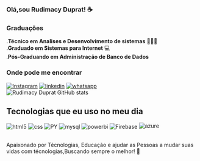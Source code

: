 ### Olá,sou Rudimacy Duprat! ☕

<h3>Graduações</h3>
.<strong>Técnico em Analises e Desenvolvimento de sistemas</strong> 👨🏻‍💻 <br>
.<strong>Graduado em Sistemas para Internet</strong> 💻 <br>
.<strong>Pós-Graduando em Administração de Banco de Dados</strong> <br>

### Onde pode me encontrar
[![Instagram](https://img.shields.io/badge/Instagram-E4405F?style=for-the-badge&logo=instagram&logoColor=white)](https://instagram.com/rudi_duprat)
[![linkedin](	https://img.shields.io/badge/LinkedIn-0077B5?style=for-the-badge&logo=linkedin&logoColor=white)](https://www.linkedin.com/in/rudimacy-duprat-desenvolvimentosistemas/)
[![whatsapp](	https://img.shields.io/badge/WhatsApp-25D366?style=for-the-badge&logo=whatsapp&logoColor=white)](https://wa.me/qr/IVUETHSGRGPDH1/)
<br>
![Rudimacy Duprat GitHub stats](https://github-readme-stats.vercel.app/api?username=RudimacyDuprat&show_icons=true&theme=dracula)



## Tecnologias que eu uso no meu dia

<div style="display: inline_block">
  <img align="center" alt="html5" src="https://img.shields.io/badge/HTML5-E34F26?style=for-the-badge&logo=html5&logoColor=white" />
  <img align="center" alt="css" src="https://img.shields.io/badge/CSS3-1572B6?style=for-the-badge&logo=css3&logoColor=white" />
  <img align="center" alt="PY" src="https://img.shields.io/badge/Python-FFD43B?style=for-the-badge&logo=python&logoColor=blue" />
  <img align="center"  alt="mysql"src="https://img.shields.io/badge/MySQL-005C84?style=for-the-badge&logo=mysql&logoColor=white" />
  <img align="center" alt="powerbi"src="https://img.shields.io/badge/PowerBI-F2C811?style=for-the-badge&logo=Power%20BI&logoColor=white"
  <img align="center" alt="Django"src="https://img.shields.io/badge/Django-092E20?style=for-the-badge&logo=django&logoColor=green"/>
  <img align="center" alt="Firebase"src="https://img.shields.io/badge/firebase-ffca28?style=for-the-badge&logo=firebase&logoColor=black"/>
<img aligen="center" alt="azure"src="https://img.shields.io/badge/microsoft%20azure-0089D6?style=for-the-badge&logo=microsoft-azure&logoColor=white"/>
 
 </div><br/>

Apaixonado por Técnologias, Educação e ajudar as Pessoas a mudar suas vidas com técnologias,Buscando sempre o melhor! 🤝
